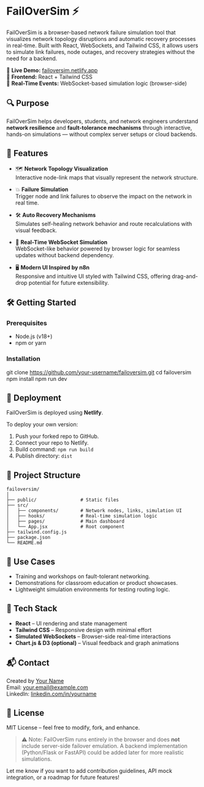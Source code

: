 # FailOverSim ⚡

FailOverSim is a browser-based network failure simulation tool that visualizes network topology disruptions and automatic recovery processes in real-time. Built with React, WebSockets, and Tailwind CSS, it allows users to simulate link failures, node outages, and recovery strategies without the need for a backend.

🔗 **Live Demo:** [failoversim.netlify.app](https://failoversim.netlify.app)  
🧩 **Frontend:** React + Tailwind CSS  
📡 **Real-Time Events:** WebSocket-based simulation logic (browser-side)


## 🔍 Purpose

FailOverSim helps developers, students, and network engineers understand **network resilience** and **fault-tolerance mechanisms** through interactive, hands-on simulations — without complex server setups or cloud backends.


## 🔧 Features

- 🗺️ **Network Topology Visualization**  
  Interactive node-link maps that visually represent the network structure.

- 💥 **Failure Simulation**  
  Trigger node and link failures to observe the impact on the network in real time.

- 🛠️ **Auto Recovery Mechanisms**  
  Simulates self-healing network behavior and route recalculations with visual feedback.

- 📡 **Real-Time WebSocket Simulation**  
  WebSocket-like behavior powered by browser logic for seamless updates without backend dependency.

- 🖥️ **Modern UI Inspired by n8n**  
  Responsive and intuitive UI styled with Tailwind CSS, offering drag-and-drop potential for future extensibility.


## 🛠️ Getting Started

### Prerequisites

- Node.js (v18+)
- npm or yarn

### Installation

git clone https://github.com/your-username/failoversim.git
cd failoversim
npm install
npm run dev

## 🚀 Deployment

FailOverSim is deployed using **Netlify**.

To deploy your own version:

1. Push your forked repo to GitHub.
2. Connect your repo to Netlify.
3. Build command: `npm run build`
4. Publish directory: `dist`


## 📁 Project Structure
```
failoversim/
│
├── public/                # Static files
├── src/
│   ├── components/        # Network nodes, links, simulation UI
│   ├── hooks/             # Real-time simulation logic
│   ├── pages/             # Main dashboard
│   └── App.jsx            # Root component
├── tailwind.config.js
├── package.json
└── README.md
```

## 🧠 Use Cases

- Training and workshops on fault-tolerant networking.
- Demonstrations for classroom education or product showcases.
- Lightweight simulation environments for testing routing logic.


## 📌 Tech Stack

- **React** – UI rendering and state management
- **Tailwind CSS** – Responsive design with minimal effort
- **Simulated WebSockets** – Browser-side real-time interactions
- **Chart.js & D3 (optional)** – Visual feedback and graph animations


## 📬 Contact

Created by [Your Name](https://your-portfolio.com)  
Email: your.email@example.com  
LinkedIn: [linkedin.com/in/yourname](https://linkedin.com/in/yourname)


## 📃 License

MIT License – feel free to modify, fork, and enhance.


> ⚠️ Note: FailOverSim runs entirely in the browser and does **not** include server-side failover emulation. A backend implementation (Python/Flask or FastAPI) could be added later for more realistic simulations.

Let me know if you want to add contribution guidelines, API mock integration, or a roadmap for future features!
